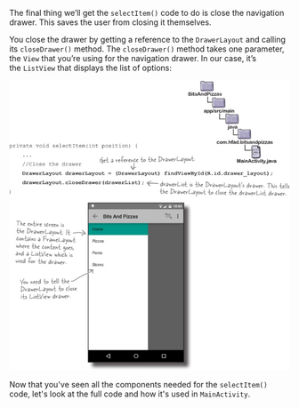 The final thing we’ll get the `selectItem()` code to do is close the navigation drawer. This saves the user from closing it themselves.

You close the drawer by getting a reference to the `DrawerLayout` and calling its `closeDrawer()` method. The `closeDrawer()` method takes one parameter, the `View` that you’re using for the navigation drawer. In our case, it’s the `ListView` that displays the list of options:

![](.guides/img/28.png)


Now that you've seen all the components needed for the `selectItem()` code, let's look at the full code and how it's used in `MainActivity`. 